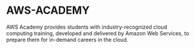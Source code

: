 # AWS-ACADEMY
AWS Academy provides students with industry-recognized cloud computing training, developed and delivered by Amazon Web Services, to prepare them for in-demand careers in the cloud.
